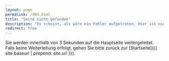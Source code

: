 ```yaml
---
layout: page
permalink: /404.html
title: "Seite nicht gefunden"
description: "Es scheint, als wäre ein Fehler aufgetreten. Hier ist nichts vorhanden."
redirect: true
---
```


Sie werden innerhalb von 3 Sekunden auf die Hauptseite weitergeleitet. Falls keine Weiterleitung erfolgt, gehen Sie bitte zurück zur [Startseite]({{ site.baseurl | prepend: site.url }}).
